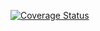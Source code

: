 [![Coverage Status](https://coveralls.io/repos/parvathyv/breakable_toy/badge.png)](https://coveralls.io/r/parvathyv/breakable_toy)

